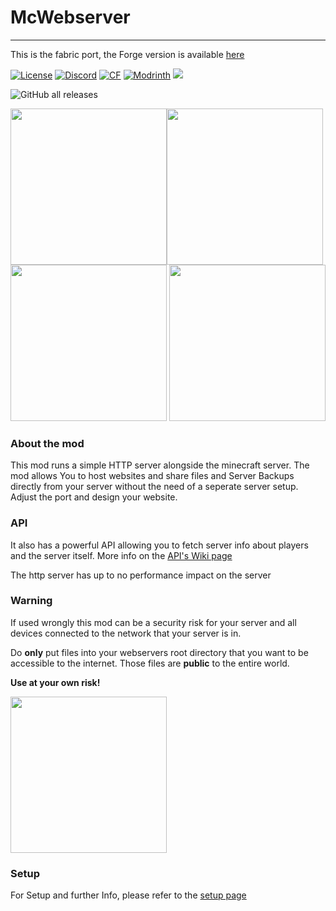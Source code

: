 # McWebserver
---
This is the fabric port, the Forge version is available [here](https://github.com/J-onasJones/McWebserver-forge)

<a href="https://github.com/J-onasJones/McWeberver/blob/master/LICENSE"><img src="https://img.shields.io/github/license/J-onasJones/McWebserver?style=flat&color=900c3f" alt="License"></a>
<a href="https://discord.gg/V2EsuUVmWh"><img src="https://img.shields.io/discord/702180921234817135?color=5865f2&label=Discord&style=flat" alt="Discord"></a>
<a href="https://www.curseforge.com/minecraft/mc-mods/mcwebserver"><img src="https://cf.way2muchnoise.eu/full_649823.svg" alt="CF"></a>
<a href="https://modrinth.com/mod/mcwebserver"><img src="https://img.shields.io/modrinth/dt/mcwebserver?logo=modrinth&label=&style=flat&color=242629&labelColor=00AF5C&logoColor=white" alt="Modrinth"></a>
<a href="https://modrinth.com/mod/mcwebserver"><img src="https://img.shields.io/modrinth/game-versions/mcwebserver?logo=modrinth&color=242629&labelColor=00AF5C&logoColor=white"></a>

![GitHub all releases](https://img.shields.io/github/downloads/J-onasJones/McWebserver/total?label=GitHub%20downloads)

<a align="center"><img src="http://cdn.jonasjones.dev/mod-badges/support-fabric.png" width="250px"><img src="http://cdn.jonasjones.dev/mod-badges/support-quilt.png" width="250px"><img src="http://cdn.jonasjones.dev/mod-badges/support-forge.png" width="250px"></a>
<img src="http://cdn.jonasjones.dev/mod-badges/fabric-api.png" width="250px">



### About the mod
This mod runs a simple HTTP server alongside the minecraft server.
The mod allows You to host websites and share files and Server Backups directly from your server without the need of a seperate server setup. Adjust the port and design your website.

### API
It also has a powerful API allowing you to fetch server info about players and the server itself. More info on the [API's Wiki page](/McWebserver/Web-API)

The http server has up to no performance impact on the server

### Warning
If used wrongly this mod can be a security risk for your server and all devices connected to the network that your server is in.

Do **only** put files into your webservers root directory that you want to be accessible to the internet. Those files are **public** to the entire world.

**Use at your own risk!**


<img src="https://cdn.jonasjones.dev/mod-badges/available-modrinth.png" width="250px">

### Setup
For Setup and further Info, please refer to the [setup page](/McWebserver/Setup)
